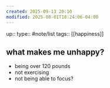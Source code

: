 ```yaml
---
created: 2025-09-13 20:10
modified: 2025-08-01T18:24:06-04:00
---
```

up::
type:: #note/list 
tags:: [[happiness]]
## what makes me unhappy?


- being over 120 pounds
- not exercising 
- not being able to focus?